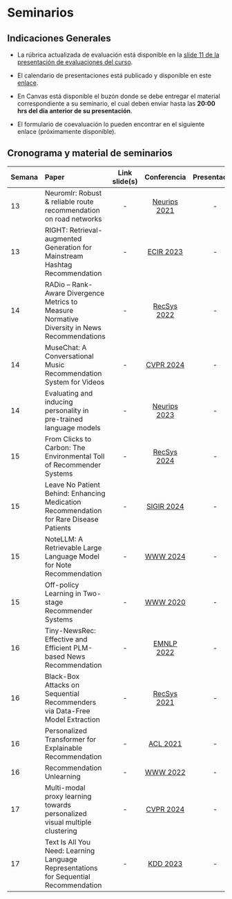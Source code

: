 # Seminarios

## Indicaciones Generales

- La rúbrica actualizada de evaluación está disponible en la [slide 11 de la presentación de evaluaciones del curso](https://uccl0-my.sharepoint.com/:p:/g/personal/dparras_uc_cl/EZ8G_FkyCKJAt6Fx23H7GWkBKl6ZeEdF9v222wJ5vAD5kA?e=xKdyxv&nav=eyJzSWQiOjI3MSwiY0lkIjoxODI4ODEzNjkzfQ). 

- El calendario de presentaciones está publicado y disponible en este [enlace](https://uccl0-my.sharepoint.com/:x:/g/personal/dparras_uc_cl/ESvMv0yEcL1OiuPmfHbwIhABYW88ByAst9RWuDhkNIRkmg?e=SHOzqg).

- En Canvas está disponible el buzón donde se debe entregar el material correspondiente a su seminario, el cual deben enviar hasta las **20:00 hrs del día anterior de su presentación**.

- El formulario de coevaluación lo pueden encontrar en el siguiente enlace (próximamente disponible).

## Cronograma y material de seminarios

| Semana  | Paper            | Link slide(s) | Conferencia   | Presentación  |
|:--------|:-----------------|:-------------:|:-------------:|:-------------:|
|13       | Neuromlr: Robust & reliable route recommendation on road networks |-|[Neurips 2021](https://proceedings.neurips.cc/paper_files/paper/2021/file/b922ede9c9eb9eabec1c1fecbdecb45d-Paper.pdf)|-|
|13       | RIGHT: Retrieval-augmented Generation for Mainstream Hashtag Recommendation |-|[ECIR 2023](https://arxiv.org/pdf/2312.10466)|-|
|14       | RADio – Rank-Aware Divergence Metrics to Measure Normative Diversity in News Recommendations |-|[RecSys 2022](https://dl.acm.org/doi/pdf/10.1145/3523227.3546780)|-|
|14       | MuseChat: A Conversational Music Recommendation System for Videos |-|[CVPR 2024](https://arxiv.org/pdf/2310.06282)|-|
|14       | Evaluating and inducing personality in pre-trained language models |-|[Neurips 2023](https://proceedings.neurips.cc/paper_files/paper/2023/file/21f7b745f73ce0d1f9bcea7f40b1388e-Paper-Conference.pdf)|-|
|15       | From Clicks to Carbon: The Environmental Toll of Recommender Systems |-|[RecSys 2024](https://dl.acm.org/doi/pdf/10.1145/3640457.3688074)|-|
|15       | Leave No Patient Behind: Enhancing Medication Recommendation for Rare Disease Patients |-|[SIGIR 2024](https://arxiv.org/abs/2403.17745)|-|
|15       | NoteLLM: A Retrievable Large Language Model for Note Recommendation |-|[WWW 2024](https://arxiv.org/pdf/2403.01744)|-|
|15       | Off-policy Learning in Two-stage Recommender Systems |-|[WWW 2020](https://dl.acm.org/doi/pdf/10.1145/3366423.3380130)|-|
|16       | Tiny-NewsRec: Effective and Efficient PLM-based News Recommendation |-|[EMNLP 2022](https://arxiv.org/pdf/2112.00944)|-|
|16       | Black-Box Attacks on Sequential Recommenders via Data-Free Model Extraction |-|[RecSys 2021](https://dl.acm.org/doi/pdf/10.1145/3460231.3474275)|-|
|16       | Personalized Transformer for Explainable Recommendation |-|[ACL 2021](https://arxiv.org/pdf/2105.11601)|-|
|16       | Recommendation Unlearning |-|[WWW 2022](https://dl.acm.org/doi/abs/10.1145/3485447.3511997)|-|
|17       | Multi-modal proxy learning towards personalized visual multiple clustering |-|[CVPR 2024](https://openaccess.thecvf.com/content/CVPR2024/papers/Yao_Multi-Modal_Proxy_Learning_Towards_Personalized_Visual_Multiple_Clustering_CVPR_2024_paper.pdf)|-|
|17       | Text Is All You Need: Learning Language Representations for Sequential Recommendation |-|[KDD 2023](https://dl.acm.org/doi/pdf/10.1145/3580305.3599519)|-|

